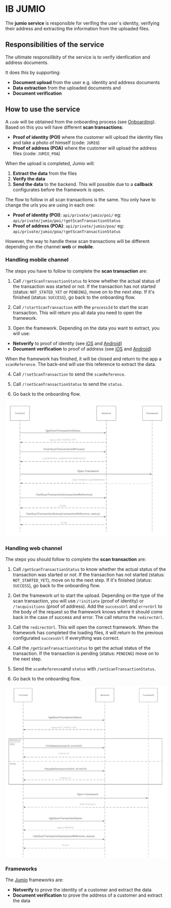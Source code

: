 # IB JUMIO

The **jumio service** is responsible for verifing the user´s identity, verifying their address and extracting the information from the uploaded files.

## Responsibilities of the service

The ultimate responsilibity of the service is to verify idenfication and address documents.

It does this by supporting:
* **Document upload** from the user e.g. identity and address documents
* **Data extraction** from the uploaded documents and
* **Document verification**

## How to use the service

A *`code`*  will be obtained from the onboarding process (see [Onboarding](onboarding.md)). Based on this you will have different **scan transactions**:

  * **Proof of identity (POI)** where the customer will upload the identity files and take a photo of himself (code:  `JUMIO`)
  * **Proof of address (POA)** where the customer will upload the address files (code: `JUMIO_POA`)

When the upload is completed, Jumio will:
1. **Extract the data** from the files
2. **Verify the data**
3. **Send the data** to the backend. This will possible due to a **callback** configurates before the framework is open.

The flow to follow in all scan transactions is the same. You only have to change the urls you are using in each one:
  * **Proof of identity (POI)**: `api/private/jumio/poi/` eg: `api/private/jumio/poi/!getScanTransactionStatus`
  * **Proof of address (POA)**:  `api/private/jumio/poa/` eg: `api/private/jumio/poa/!getScanTransactionStatus`

However, the way to handle these scan transactions will be different depending on the channel **web** or **mobile**.

 ### Handling mobile channel

The steps you have to follow to complete the **scan transaction** are:

1. Call `/!getScanTransactionStatus` to know whether the actual status of the transaction was started or not. If the transaction has not started (status: `NOT_STATED_YET` or `PENDING`), move on to the next step. If it's finished (status: `SUCCESS`), go back to the onboarding flow.

2. Call `/!startScanTransaction` with the `processId` to start the scan transaction. This will return you all data you need to open the framework.

3. Open the framework. Depending on the data you want to extract, you will use:
 * **Netverify** to proof of identity (see [iOS](https://github.com/Jumio/mobile-sdk-ios/blob/master/docs/integration_netverify-fastfill.md) and [Android](https://github.com/Jumio/mobile-sdk-android/blob/master/docs/integration_netverify-fastfill.md))
 * **Document verification** to proof of address (see [iOS](https://github.com/Jumio/mobile-sdk-ios/blob/master/docs/integration_document-verification.md) and [Android](https://github.com/Jumio/mobile-sdk-android/blob/master/docs/integration_document-verification.md))

When the framework has finished, it will be closed and return to the app a `scanReference`. The back-end will use this reference to extract the data.

4. Call `/!setScanTransaction` to send the `scanReference`.

5. Call `/!setScanTransactionStatus` to send the `status`.

6. Go back to the onboarding flow.

![Handling jumio on mobile](jumio-handling-on-mobile.png)

### Handling web channel

The steps you should follow to complete the **scan transaction** are:

1. Call `/getScanTransactionStatus` to know whether the actual status of the transaction was started or not. If the transaction has not started (status: `NOT_STARTED_YET`), move on to the next step. If it's finished (status: `SUCCESS`), go back to the onboarding flow.

2. Get the framework url to start the upload. Depending on the type of the scan transaction, you will use `/!initiate` (proof of identity) or `/!acquisitions` (proof of address). Add the `successUrl` and `errorUrl` to the body of the request so the framework knows where it should come back in the case of success and error.  The call returns the `redirectUrl`.

3. Call the `redirectUrl`. This will open the correct framework. When the framework has completed the loading files, it will return to the previous configurated `successUrl` if everything was correct.

4. Call the `/getScanTransactionStatus` to get the actual status of the transaction. If the transaction is pending (status: `PENDING`) move on to the next step.

5. Send the `scanReference`and `status` with `/setScanTransactionStatus`.

6. Go back to the onboarding flow.

![Handling jumio on mobile](jumio-handling-on-web.png)

### Frameworks

The [Jumio](https://github.com/Jumio/implementation-guides) frameworks are:

* **Netverify** to prove the identity of a customer and extract the data
* **Document verification** to prove the address of a customer and extract the data
